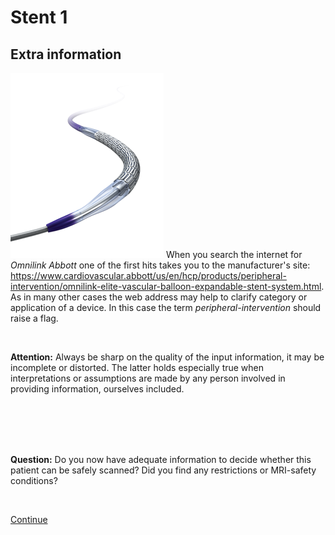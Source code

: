 # Stent 1

## Extra information
![](OLE_hero.png)
When you search the internet for *Omnilink Abbott* one of the first hits takes you to the manufacturer's site: https://www.cardiovascular.abbott/us/en/hcp/products/peripheral-intervention/omnilink-elite-vascular-balloon-expandable-stent-system.html.
 As in many other cases the web address may help to clarify category or application of a device. In this case the term *peripheral-intervention* should raise a flag.
 
<br>

**Attention:** Always be sharp on the quality of the input information, it may be incomplete or distorted. The latter holds especially true when 
interpretations or assumptions are made by any person involved in providing information, ourselves included.


<br>
<br>
<br>
<br>

**Question:** Do you now have adequate information to decide whether this patient can be safely scanned?
Did you find any restrictions or MRI-safety conditions?

<br>

[Continue](case_part3.md)
